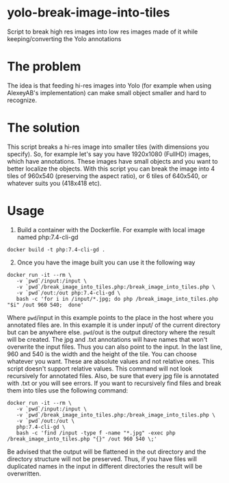 # yolo-break-image-into-tiles
Script to break high res images into low res images made of it while keeping/converting the Yolo annotations


# The problem
The idea is that feeding hi-res images into Yolo (for example when using AlexeyAB's implementation) can make small object smaller and hard to recognize.

# The solution
This script breaks a hi-res image into smaller tiles (with dimensions you specify). So, for example let's say you have 1920x1080 (FullHD) images, which have annotations. These images have small objects and you want to better localize the objects. With this script you can break the image into 4 tiles of 960x540 (preserving the aspect ratio), or 6 tiles of 640x540, or whatever suits you (418x418 etc).

# Usage
1. Build a container with the Dockerfile. For example with local image named php:7.4-cli-gd
```
docker build -t php:7.4-cli-gd .
```
2. Once you have the image built you can use it the following way
```
docker run -it --rm \
   -v `pwd`/input:/input \
   -v `pwd`/break_image_into_tiles.php:/break_image_into_tiles.php \
   -v `pwd`/out:/out php:7.4-cli-gd \
   bash -c 'for i in /input/*.jpg; do php /break_image_into_tiles.php "$i" /out 960 540;  done'
```
Where `pwd`/input in this example points to the place in the host where you annotated files are. In this example it is under input/ of the current directory but can be anywhere else.
`pwd`/out is the output directory where the result will be created. The jpg and .txt annotations will have names that won't overwrite the input files. Thus you can also point to the input.
In the last line, 960 and 540 is the width and the height of the tile. You can choose whatever you want. These are absolute values and not relative ones. This script doesn't support relative values.
This command will not look recursively for annotated files. Also, be sure that every jpg file is annotated with .txt or you will see errors.
If you want to recursively find files and break them into tiles use the following command:
```
docker run -it --rm \
   -v `pwd`/input:/input \
   -v `pwd`/break_image_into_tiles.php:/break_image_into_tiles.php \
   -v `pwd`/out:/out \
   php:7.4-cli-gd \
   bash -c 'find /input -type f -name "*.jpg" -exec php /break_image_into_tiles.php "{}" /out 960 540 \;'
```
Be advised that the output will be flattened in the out directory and the directory structure will not be preserved. Thus, if you have files will duplicated names in the input in different directories the result will be overwritten.

